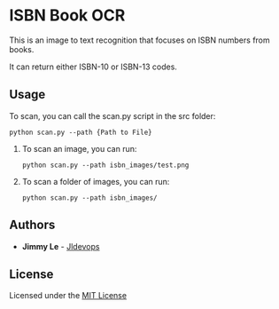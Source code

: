 # ISBN Book OCR

This is an image to text recognition that focuses on ISBN numbers from books.

It can return either ISBN-10 or ISBN-13 codes.

## Usage

To scan, you can call the scan.py script in the src folder:
```shell
python scan.py --path {Path to File}
```

1. To scan an image, you can run:
    ```shell
    python scan.py --path isbn_images/test.png
    ```
2. To scan a folder of images, you can run:
    ```shell
    python scan.py --path isbn_images/
    ```

## Authors

* **Jimmy Le** - [Jldevops](https://github.com/jldevops)

## License

Licensed under the [MIT License](LICENSE)
